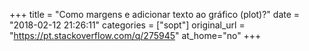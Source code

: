 +++
title = "Como margens e adicionar texto ao gráfico (plot)?"
date = "2018-02-12 21:26:11"
categories = ["sopt"]
original_url = "https://pt.stackoverflow.com/q/275945"
at_home="no"
+++

